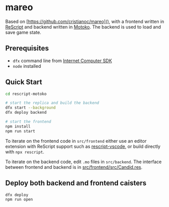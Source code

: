 # mareo

Based on [https://github.com/cristianoc/mareo](), with a frontend written in [ReScript](https://rescript-lang.org) and backend written in [Motoko](https://sdk.dfinity.org/docs/language-guide/motoko.html).
The backend is used to load and save game state.


## Prerequisites

- `dfx` command line from [Internet Computer SDK](https://sdk.dfinity.org/docs/quickstart/local-quickstart.html#download-and-install)
- `node` installed

## Quick Start

```bash
cd rescript-motoko

# start the replica and build the backend
dfx start --background
dfx deploy backend

# start the frontend
npm install
npm run start
```

To iterate on the frontend code in `src/frontend` either use an editor extension with ReScript support such as [rescript-vscode](https://marketplace.visualstudio.com/items?itemName=chenglou92.rescript-vscode), or build directly with `npx rescript`.

To iterate on the backend code, edit `.mo` files in `src/backend`.
The interface between frontend and backend is in [src/frontend/src/Candid.res](src/frontend/src/Candid.res).

## Deploy both backend and frontend caisters

```bash
dfx deploy
npm run open
```
